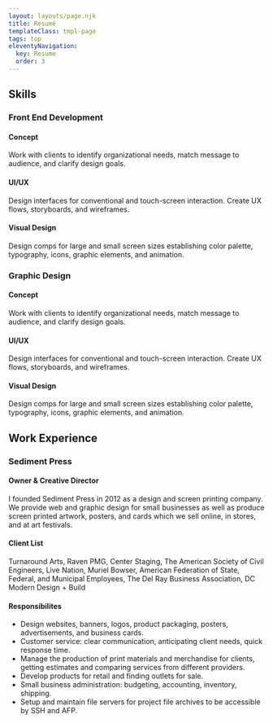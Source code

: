 ```yaml
---
layout: layouts/page.njk
title: Resumé
templateClass: tmpl-page
tags: top
eleventyNavigation:
  key: Resume
  order: 3
---
```

## Skills
### Front End Development
#### Concept
Work with clients to identify organizational needs, match message to audience, and clarify design goals.

#### UI/UX
Design interfaces for conventional and touch-screen interaction. Create UX flows, storyboards, and wireframes.

#### Visual Design
Design comps for large and small screen sizes establishing color palette, typography, icons, graphic elements, and animation.

### Graphic Design
#### Concept
Work with clients to identify organizational needs, match message to audience, and clarify design goals.

#### UI/UX
Design interfaces for conventional and touch-screen interaction. Create UX flows, storyboards, and wireframes.

#### Visual Design
Design comps for large and small screen sizes establishing color palette, typography, icons, graphic elements, and animation.

## Work Experience
### Sediment Press
#### Owner & Creative Director

I founded Sediment Press in 2012 as a design and screen printing company. We provide web and graphic design for small businesses as well as produce screen printed artwork, posters, and cards which we sell online, in stores, and at art festivals.

#### Client List
Turnaround Arts, Raven PMG, Center Staging, The American Society of Civil Engineers, Live Nation, Muriel Bowser, American Federation of State, Federal, and Municipal Employees, The Del Ray Business Association, DC Modern Design + Build

#### Responsibilites
- Design websites, banners, logos, product packaging, posters, advertisements, and business cards.
- Customer service: clear communication, anticipating client needs, quick response time.
- Manage the production of print materials and merchandise for clients, getting estimates and comparing services from different providers.
- Develop products for retail and finding outlets for sale.
- Small business administration: budgeting, accounting, inventory, shipping.
- Setup and maintain file servers for project file archives to be accessible by SSH and AFP.